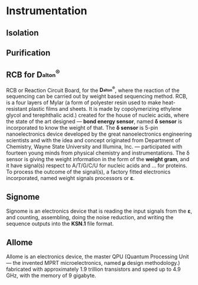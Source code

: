 # Instrumentation


## Isolation

## Purification

## RCB for D<sub><sup>alton</sup></sub><sup>®</sup>
RCB or Reaction Circuit Board, for the <b>D<sub><sup>alton</sup></sub><sup>®</sup></b>, where the reaction of the sequencing can be carried out by weight based sequencing method. RCB, is a four layers of Mylar (a form of polyester resin used to make heat-resistant plastic films and sheets. It is made by copolymerizing ethylene glycol and terephthalic acid.) created for the house of nucleic acids, where the state of the art designed — <b>bond energy sensor</b>, named <b>δ sensor</b> is incorporated to know the weight of that. The <b>δ sensor</b> is 5-pin nanoelectronics device developed by the great nanoelectronics engineering scientists and with the idea and concept originated from Department of Chemistry, Wayne State University and Illumina, Inc. — participated with fourteen young minds from physical chemistry and instrumentations. The δ sensor is giving the weight information in the form of the <b>weight gram</b>, and it have signal(s) respect to A/T/G/C/U for nucleic acids and ... for proteins. To process the outcome of the signal(s), a factory fitted electronics incorporated, named weight signals processors or <b>ε</b>.

## Signome
Signome is an electronics device that is reading the input signals from the <b>ε</b>, and counting, assembling, doing the noise reduction, and writing the sequence outputs into the <b>KSN.1</b> file format.

## Allome
Allome is an electronics device, the master QPU (Quantum Processing Unit — the invented MPRT microelectronics, named <b>μ</b> design methodology.) fabricated with approximately 1.9 trillion transistors and speed up to 4.9 GHz, with the memory of 9 gigabyte.
